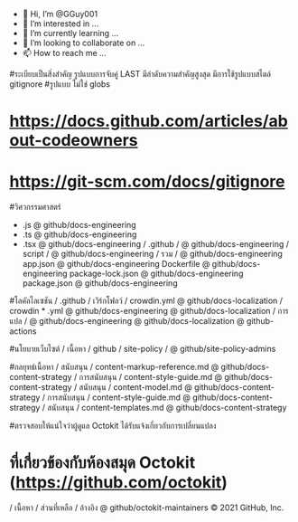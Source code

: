- 👋 Hi, I’m @GGuy001
- 👀 I’m interested in ...
- 🌱 I’m currently learning ...
- 💞️ I’m looking to collaborate on ...
- 📫 How to reach me ...

<!---
GGuy001/GGuy001 is a ✨ special ✨ repository because its `README.md` (this file) appears on your GitHub profile.
You can click the Preview link to take a look at your changes.
--->

#ระเบียบเป็นสิ่งสำคัญ รูปแบบการจับคู่ LAST มีลำดับความสำคัญสูงสุด
มีการใช้รูปแบบสไตล์ gitignore #รูปแบบ ไม่ใช่ globs
# https://docs.github.com/articles/about-codeowners
# https://git-scm.com/docs/gitignore

#วิศวกรรมศาสตร์
* .js  @ github/docs-engineering
* .ts  @ github/docs-engineering
* .tsx  @ github/docs-engineering
/ .github / @ github/docs-engineering
/ script / @ github/docs-engineering
/ รวม / @ github/docs-engineering
app.json  @ github/docs-engineering
Dockerfile  @ github/docs-engineering
package-lock.json  @ github/docs-engineering
package.json  @ github/docs-engineering

#โลคัลไลเซชัน
/ .github / เวิร์กโฟลว์ / crowdin.yml  @ github/docs-localization
/ crowdin * .yml  @ github/docs-engineering  @ github/docs-localization
/ การแปล / @ github/docs-engineering  @ github/docs-localization  @ github-actions

#นโยบายเว็บไซต์
/ เนื้อหา / github / site-policy / @ github/site-policy-admins

#กลยุทธ์เนื้อหา
/ สนับสนุน / content-markup-reference.md  @ github/docs-content-strategy
/ การสนับสนุน / content-style-guide.md  @ github/docs-content-strategy
/ สนับสนุน / content-model.md  @ github/docs-content-strategy
/ การสนับสนุน / content-style-guide.md  @ github/docs-content-strategy
/ สนับสนุน / content-templates.md  @ github/docs-content-strategy

#ตรวจสอบให้แน่ใจว่าผู้ดูแล Octokit ได้รับแจ้งเกี่ยวกับการเปลี่ยนแปลง
# ที่เกี่ยวข้องกับห้องสมุด Octokit (https://github.com/octokit)
/ เนื้อหา / ส่วนที่เหลือ / อ้างอิง @ github/octokit-maintainers
© 2021 GitHub, Inc.
